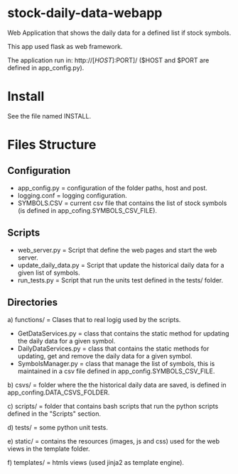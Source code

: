 stock-daily-data-webapp
=======================

Web Application that shows the daily data for a defined list if stock symbols.

This app used flask as web framework.

The application run in:
http://[$HOST]:$PORT]/ ($HOST and $PORT are defined in app_config.py).


Install
=======

See the file named INSTALL.


Files Structure
===============

Configuration
-------------
- app_config.py = configuration of the folder paths, host and post.
- logging.conf = logging configuration.
- SYMBOLS.CSV = current csv file that contains the list of stock symbols (is defined in app_cofing.SYMBOLS_CSV_FILE).

Scripts
-------
- web_server.py = Script that define the web pages and start the web server.
- update_daily_data.py = Script that update the historical daily data for a given list of symbols.
- run_tests.py = Script that run the units test defined in the tests/ folder.

Directories
-----------

a) functions/ = Clases that to real logig used by the scripts.
- GetDataServices.py = class that contains the static method for updating the daily data for a given symbol.
- DailyDataServices.py = class that contains the static methods for updating, get and remove the daily data for a given symbol.
- SymbolsManager.py = class that manage the list of symbols, this is maintained in a csv file defined in app_config.SYMBOLS_CSV_FILE.

b) csvs/ = folder where the the historical daily data are saved, is defined in app_confing.DATA_CSVS_FOLDER.

c) scripts/ = folder that contains bash scripts that run the python scripts defined in the "Scripts" section.

d) tests/ = some python unit tests.

e) static/ = contains the resources (images, js and css) used for the web views in the template folder.

f) templates/ = htmls views (used jinja2 as template engine).

